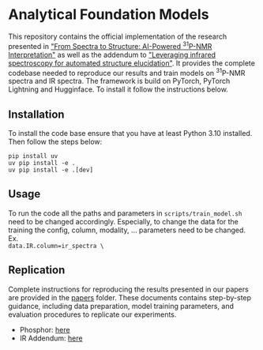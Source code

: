 # Analytical Foundation Models

This repository contains the official implementation of the research presented in ["From Spectra to Structure: AI-Powered <sup>31</sup>P-NMR Interpretation"](https://chemrxiv.org/engage/chemrxiv/article-details/67c813e86dde43c90891f1f6) as well as the addendum to ["Leveraging infrared spectroscopy for automated structure elucidation"](https://www.nature.com/articles/s42004-024-01341-w). It provides the complete codebase needed to reproduce our results and train models on <sup>31</sup>P-NMR spectra and IR spectra. The framework is build on PyTorch, PyTorch Lightning and Hugginface. To install it follow the instructions below.

## Installation
To install the code base ensure that you have at least Python 3.10 installed. Then follow the steps below:

```
pip install uv
uv pip install -e .
uv pip install -e .[dev]
```

## Usage
To run the code all the paths and parameters in `scripts/train_model.sh` need to be changed accordingly.
Especially, to change the data for the training the config, column, modality, ... parameters need to be changed.
Ex.  
`data.IR.column=ir_spectra \`

## Replication
Complete instructions for reproducing the results presented in our papers are provided in the [papers](paper_replication/) folder. These documents contains step-by-step guidance, including data preparation, model training parameters, and evaluation procedures to replicate our experiments. 

- Phosphor: [here](paper_replication/phosphor)
- IR Addendum: [here](paper_replication/ir_addendum)
